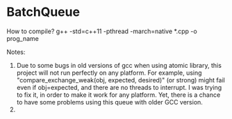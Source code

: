 # BatchQueue

How to compile?
g++ -std=c++11  -pthread -march=native  *.cpp -o prog_name

Notes:
1. Due to some bugs in old versions of gcc when using atomic library, this project will not run perfectly on any platform.
For example, using "compare_exchange_weak(obj, expected, desired)" (or strong)
might fail even if obj=expected, and there are no threads to interrupt.
I was trying to fix it, in order to make it work for any platform.
Yet, there is a chance to have some problems using this queue with older GCC version.
2. 
